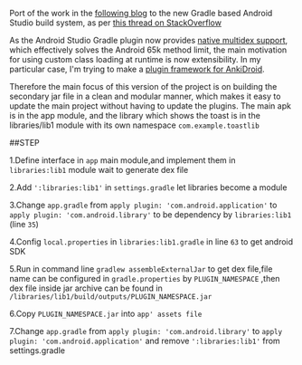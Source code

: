 Port of the work in the [following blog](http://android-developers.blogspot.jp/2011/07/custom-class-loading-in-dalvik.html) 
to the new Gradle based Android Studio build system, as per [this thread on StackOverflow](http://stackoverflow.com/questions/18174022/custom-class-loading-in-dalvik-with-gradle-android-new-build-system/27241083#27241083)

As the Android Studio Gradle plugin now provides [native multidex support](https://developer.android.com/tools/building/multidex.html),
which effectively solves the Android 65k method limit, the main motivation for using custom class loading at runtime is now 
extensibility. In my particular case, I'm trying to make a [plugin framework for AnkiDroid](http://stackoverflow.com/questions/10239596/plugins-architecture-for-an-android-app).

Therefore the main focus of this version of the project is on building the secondary jar file in a clean and modular manner,
which makes it easy to update the main project without having to update the plugins. The main apk is in the app module, and the library which shows the toast is in the libraries/lib1 module with its own namespace `com.example.toastlib`



##STEP

  1.Define interface in `app` main module,and implement them in `libraries:lib1` module wait to generate dex file
  
  2.Add `':libraries:lib1'` in `settings.gradle` let libraries become a module
  
  3.Change `app.gradle`  from `apply plugin: 'com.android.application'` to `apply plugin: 'com.android.library'`
  to be dependency by `libraries:lib1` (line `35`)
  
  4.Config `local.properties` in `libraries:lib1.gradle` in line `63` to get android SDK
 
  5.Run in command line `gradlew assembleExternalJar` to get dex file,file name can be configured in `gradle.properties`
  by `PLUGIN_NAMESPACE` ,then dex file inside jar archive can be found in `/libraries/lib1/build/outputs/PLUGIN_NAMESPACE.jar`
  
  6.Copy `PLUGIN_NAMESPACE.jar` into `app' assets file`
  
  7.Change `app.gradle`  from `apply plugin: 'com.android.library'` to `apply plugin: 'com.android.application'` 
  and remove `':libraries:lib1'` from settings.gradle

